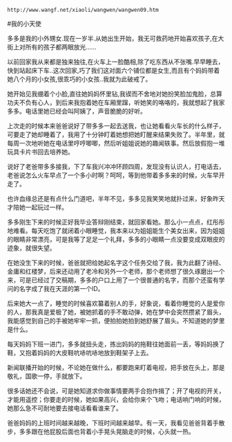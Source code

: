 `http://www.wangf.net/xiaoli/wangwen/wangwen09.htm`

#我的小天使

多多是我的小外甥女.现在一岁半.从她出生开始，我无可救药地开始喜欢孩子,在大街上对所有的孩子都两眼放光……

以前回家我从来都是独来独往,在火车上一脸酷相,除了吃东西从不张嘴.早早睡去，快到站起床下车..这次回家,巧了我们这对面六个铺位都是女生,而且有个妈妈带着她八个月的小女孩,很乖巧的小女孩..我就为此破戒了。

她开始见我绷着个小脸,直往她妈妈怀里钻,我锲而不舍地对她扮笑脸加鬼脸，总算功夫不负有心人，到后来我抱着她在车厢里蹿，听她笑的咯咯的，我就想起了我家多多。电话里她已经会叫阿姨了，声音脆脆的好听。

上次走的时候本来爸爸说好了带多多一起去送我，也让她看看火车长的什么样子，可要走了她却睡着了，我用了十分钟盯着她想把她盯醒来结果失败了。半年里，就每周一次地听她在电话里哼哼唧唧，然后听姐姐说她的趣闻轶事。然后放假抱一堆玩具卡片书回去培养她。

说好了老爸带多多接我，下了车我兴冲冲环顾四周，发现没有认识人，打电话去，老爸说怎么火车早点了一个多小时啊？呵呵，等到他带着多多来的时候，火车早开走了。

也许血缘总还是有点什么门道吧，半年不见，多多见我笑笑地就扑过来，好象昨天才陪她一起玩过一样。

多多刚生下来的时候正好我毕业答辩刚结束，就回家看她。那么小一点点，红彤彤地难看。每天吃饱了就闭着小眼睡觉，我本来以为姐姐能生个美女出来，因为姐姐的眼睛非常漂亮，可是我等了足足一个礼拜，多多的小眼睛一点没要变成双眼皮的迹象，就很失望。

在她没生下来的时候，爸爸就把给她起名字这个任务交给了我，我为此翻了诗经、金庸和红楼梦，后来还动用了老冷和另外一个老师，那个老师想了很久琢磨出一个来，可是已经过了交稿期，多多的户口上用了一个很普通的名字，而那个还蛮有学问的名字成了我在天涯的第一个ID。

后来她大一点了，睡觉的时候喜欢纂着别人的手，好象说，看着你睡觉的人是爱你的人，那我真是爱极了她，被她抓着的手不敢动弹，她在梦中会突然攒紧了眉头，我能感觉到自己的手被她牢牢一抓，便拍拍她拍到她舒展了眉头。不知道她的梦里是什么。

每天妈妈下班一进门，多多就扭头走，拣出妈妈的拖鞋往她面前一丢，等妈妈换了鞋，又抱着妈妈的大皮鞋吭哧吭哧地放到鞋架子上去。

新闻联播开始的时候，不论她在做什么，都要跑来盯着电视，把手放在头上，那是敬礼，国歌一停，手就放下。

很多话她还不会说，可是她知道求你做事情要两手合抱作揖了；开了电视的开关，才能用遥控；你要走的时候，她如果高兴，会给你来个飞吻；电话响门响的时候，她那么急不可耐地要去接电话看看谁来了。

爸爸妈妈的上班时间越来越晚，下班时间越来越早。有一天，我看见爸爸背着手散步，多多跟在他屁股后面也背着小手晃头晃脑走的时候，心头就一热。